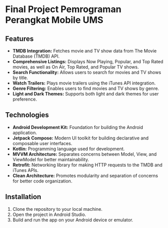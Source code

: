 # Final Project Pemrograman Perangkat Mobile UMS

<h2>Features</h2>
<ul>
  <li><strong>TMDB Integration:</strong> Fetches movie and TV show data from The Movie Database (TMDB) API.</li>
  <li><strong>Comprehensive Listings:</strong> Displays Now Playing, Popular, and Top Rated movies, as well as On Air, Top Rated, and Popular TV shows.</li>
  <li><strong>Search Functionality:</strong> Allows users to search for movies and TV shows by title.</li>
  <li><strong>Watch Trailers:</strong> Plays movie trailers using the iTunes API integration.</li>
  <li><strong>Genre Filtering:</strong> Enables users to find movies and TV shows by genre.</li>
  <li><strong>Light and Dark Themes:</strong> Supports both light and dark themes for user preference.</li>
</ul>
<h2>Technologies</h2>
<ul>
  <li><strong>Android Development Kit:</strong> Foundation for building the Android application.</li>
  <li><strong>Jetpack Compose:</strong> Modern UI toolkit for building declarative and composable user interfaces.</li>
  <li><strong>Kotlin:</strong> Programming language used for development.</li>
  <li><strong>MVVM Architecture:</strong> Separates concerns between Model, View, and ViewModel for better maintainability.</li>
  <li><strong>Retrofit:</strong> Networking library for making HTTP requests to the TMDB and iTunes APIs.</li>
  <li><strong>Clean Architecture:</strong> Promotes modularity and separation of concerns for better code organization.</li>
</ul>
<h2>Installation</h2>
<ol>
  <li>Clone the repository to your local machine.</li>
  <li>Open the project in Android Studio.</li>
  <li>Build and run the app on your Android device or emulator.</li>
</ol>
